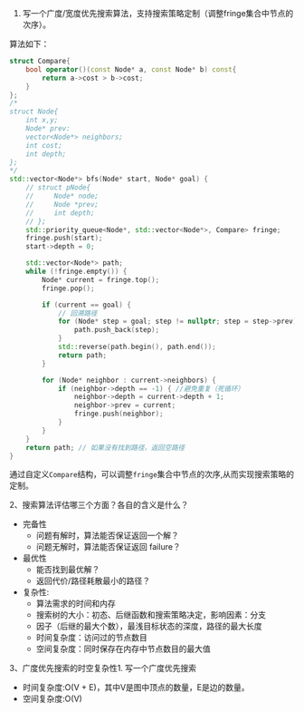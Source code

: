 1. 写一个广度/宽度优先搜索算法，支持搜索策略定制（调整fringe集合中节点的次序）。

算法如下：
```C++
struct Compare{
    bool operator()(const Node* a, const Node* b) const{
        return a->cost > b->cost;
    }
};
/*
struct Node{
    int x,y;
    Node* prev:
    vector<Node*> neighbors;
    int cost;
    int depth;
};
*/
std::vector<Node*> bfs(Node* start, Node* goal) {
    // struct pNode{
    //     Node* node;
    //     Node *prev;
    //     int depth;
    // };
    std::priority_queue<Node*, std::vector<Node*>, Compare> fringe;
    fringe.push(start);
    start->depth = 0; 

    std::vector<Node*> path;
    while (!fringe.empty()) {
        Node* current = fringe.top();
        fringe.pop();

        if (current == goal) {
            // 回溯路径
            for (Node* step = goal; step != nullptr; step = step->prev) {
                path.push_back(step);
            }
            std::reverse(path.begin(), path.end()); 
            return path;
        }

        for (Node* neighbor : current->neighbors) {
            if (neighbor->depth == -1) { //避免重复（死循环）
                neighbor->depth = current->depth + 1;
                neighbor->prev = current;
                fringe.push(neighbor);
            }
        }
    }
    return path; // 如果没有找到路径，返回空路径
}
```

通过自定义`Compare`结构，可以调整`fringe`集合中节点的次序,从而实现搜索策略的定制。

2、搜索算法评估哪三个方面？各自的含义是什么？
* 完备性
    * 问题有解时，算法能否保证返回一个解？
    * 问题无解时，算法能否保证返回 failure？
* 最优性
    * 能否找到最优解？
    * 返回代价/路径耗散最小的路径？
* 复杂性: 
    * 算法需求的时间和内存
    * 搜索树的大小：初态、后继函数和搜索策略决定，影响因素：分支
    * 因子（后继的最大个数），最浅目标状态的深度，路径的最大长度
    * 时间复杂度：访问过的节点数目
    * 空间复杂度：同时保存在内存中节点数目的最大值

3、广度优先搜索的时空复杂性1. 写一个广度优先搜索
* 时间复杂度:O(V + E)，其中V是图中顶点的数量，E是边的数量。
* 空间复杂度:O(V)
